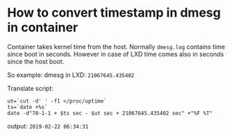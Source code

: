 # How to convert timestamp in dmesg in container

Container takes kernel time from the host. Normally `dmesg.log` contains time since boot in seconds. However in case of LXD time comes also in seconds since the host boot.

So example:
dmesg in LXD:
`21067645.435402`

Translate script:
```
ut=`cut -d' ' -f1 </proc/uptime` 
ts=`date +%s` 
date -d"70-1-1 + $ts sec - $ut sec + 21067645.435402 sec" +"%F %T"
```

output: `2019-02-22 06:34:31`
